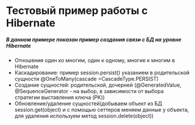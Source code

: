 # Тестовый пример работы с Hibernate

##### В данном примере показан пример создания связи с БД на уровне Hibernate

- Отношения один ко многим, один к одному, многие к многим в Hibernate
- Каскадирование: пример session.persist() указанием в родительской сущности @OneToMany(cascade =CascadeType.PERSIST)
- Создание сущностей: родительской, дочерней (@GeneratedValue, @SequenceGenerator - на выбор, в зависимости от выбора
  стратегии выставления ключа (PK))
- Обновление/удаление сущностей(добываем объект из БД session.get(object) и с помощью сеттеров меняем данные у объекта,
  для удаления используем метод session.delete(object))